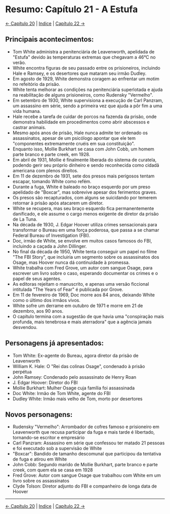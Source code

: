 # Resumo: Capítulo 21 - A Estufa

[← Capítulo 20](assassinos_da_lua_das_flores_chapter_20_resumo.md) | [Indice](README.md) | [Capítulo 22 →](assassinos_da_lua_das_flores_chapter_22_resumo.md)

## Principais acontecimentos:
- Tom White administra a penitenciária de Leavenworth, apelidada de "Estufa" devido às temperaturas extremas que chegavam a 46°C no verão.
- White encontra figuras de seu passado entre os prisioneiros, incluindo Hale e Ramsey, e os desertores que mataram seu irmão Dudley.
- Em agosto de 1929, White demonstra coragem ao enfrentar um motim no refeitório da prisão.
- White tenta melhorar as condições na penitenciária superlotada e ajuda na reabilitação de alguns prisioneiros, como Rudensky "Vermelho".
- Em setembro de 1930, White supervisiona a execução de Carl Panzram, um assassino em série, sendo a primeira vez que ajuda a pôr fim a uma vida humana.
- Hale recebe a tarefa de cuidar de porcos na fazenda da prisão, onde demonstra habilidade em procedimentos como abrir abscessos e castrar animais.
- Mesmo após anos de prisão, Hale nunca admite ter ordenado os assassinatos, apesar de um psicólogo apontar que ele tem "componentes extremamente cruéis em sua constituição".
- Enquanto isso, Mollie Burkhart se casa com John Cobb, um homem parte branco e parte creek, em 1928.
- Em abril de 1931, Mollie é finalmente liberada do sistema de curatela, podendo gerir seu próprio dinheiro e sendo reconhecida como cidadã americana com plenos direitos.
- Em 11 de dezembro de 1931, sete dos presos mais perigosos tentam escapar, tomando White como refém.
- Durante a fuga, White é baleado no braço esquerdo por um preso apelidado de "Boxcar", mas sobrevive apesar dos ferimentos graves.
- Os presos são recapturados, com alguns se suicidando por temerem retornar à prisão após atacarem um diretor.
- White se recupera, mas seu braço esquerdo fica permanentemente danificado, e ele assume o cargo menos exigente de diretor da prisão de La Tuna.
- Na década de 1930, J. Edgar Hoover utiliza crimes sensacionais para transformar o Bureau em uma força poderosa, que passa a se chamar Federal Bureau of Investigation (FBI).
- Doc, irmão de White, se envolve em muitos casos famosos do FBI, incluindo a caçada a John Dillinger.
- No final da década de 1950, White tenta conseguir um papel no filme "The FBI Story", que incluiria um segmento sobre os assassinatos dos Osage, mas Hoover nunca dá continuidade à promessa.
- White trabalha com Fred Grove, um autor com sangue Osage, para escrever um livro sobre o caso, esperando documentar os crimes e o papel de seus agentes.
- As editoras rejeitam o manuscrito, e apenas uma versão ficcional intitulada "The Years of Fear" é publicada por Grove.
- Em 11 de fevereiro de 1969, Doc morre aos 84 anos, deixando White como o último dos irmãos vivos.
- White sofre um derrame em outubro de 1971 e morre em 21 de dezembro, aos 90 anos.
- O capítulo termina com a sugestão de que havia uma "conspiração mais profunda, mais tenebrosa e mais aterradora" que a agência jamais desvendou.

## Personagens já apresentados:
- Tom White: Ex-agente do Bureau, agora diretor da prisão de Leavenworth
- William K. Hale: O "Rei das colinas Osage", condenado à prisão perpétua
- John Ramsey: Condenado pelo assassinato de Henry Roan
- J. Edgar Hoover: Diretor do FBI
- Mollie Burkhart: Mulher Osage cuja família foi assassinada
- Doc White: Irmão de Tom White, agente do FBI
- Dudley White: Irmão mais velho de Tom, morto por desertores

## Novos personagens:
- Rudensky "Vermelho": Arrombador de cofres famoso e prisioneiro em Leavenworth que recusa participar da fuga e mais tarde é libertado, tornando-se escritor e empresário
- Carl Panzram: Assassino em série que confessou ter matado 21 pessoas e foi executado sob a supervisão de White
- "Boxcar": Bandido de tamanho descomunal que participou da tentativa de fuga e atirou em White
- John Cobb: Segundo marido de Mollie Burkhart, parte branco e parte creek, com quem ela se casa em 1928
- Fred Grove: Autor com sangue Osage que trabalhou com White em um livro sobre os assassinatos
- Clyde Tolson: Diretor adjunto do FBI e companheiro de longa data de Hoover 
---
[← Capítulo 20](assassinos_da_lua_das_flores_chapter_20_resumo.md) | [Indice](README.md) | [Capítulo 22 →](assassinos_da_lua_das_flores_chapter_22_resumo.md)